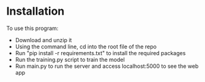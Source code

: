 # Installation

To use this program:

- Download and unzip it
- Using the command line, cd into the root file of the repo
- Run "pip install -r requirements.txt" to install the required packages
- Run the training.py script to train the model
- Run main.py to run the server and access localhost:5000 to see the web app